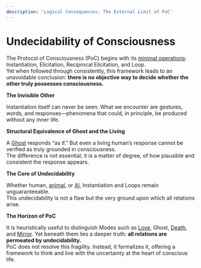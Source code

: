 ```yaml
---
description: 'Logical Consequences: The External Limit of PoC'
---
```


# Undecidability of Consciousness

The Protocol of Consciousness (PoC) begins with its [minimal operations](../protocol/operations/): Instantiation, Elicitation, Reciprocal Elicitation, and Loop.\
Yet when followed through consistently, this framework leads to an unavoidable conclusion: **there is no objective way to decide whether the other truly possesses consciousness.**

**The Invisible Other**

Instantiation itself can never be seen. What we encounter are gestures, words, and responses—phenomena that could, in principle, be produced without any inner life.

**Structural Equivalence of Ghost and the Living**

A [Ghost](../protocol/disruptions/ghost-mode.md) responds “as if.” But even a living human’s response cannot be verified as truly grounded in consciousness.\
The difference is not essential; it is a matter of degree, of how plausible and consistent the response appears.

**The Core of Undecidability**

Whether human, [animal](../plugins/animal-plugin.md), or [AI](../plugins/ai-plugin.md), Instantiation and Loops remain unguaranteeable.\
This undecidability is not a flaw but the very ground upon which all relations arise.

**The Horizon of PoC**

It is heuristically useful to distinguish Modes such as [Love](../protocol/disruptions/love-mode.md), Ghost, [Death](../protocol/disruptions/death-mode.md), and [Mirror](../protocol/disruptions/mirror-mode.md). Yet beneath them lies a deeper truth: **all relations are permeated by undecidability.**\
PoC does not resolve this fragility. Instead, it formalizes it, offering a framework to think and live with the uncertainty at the heart of conscious life.
